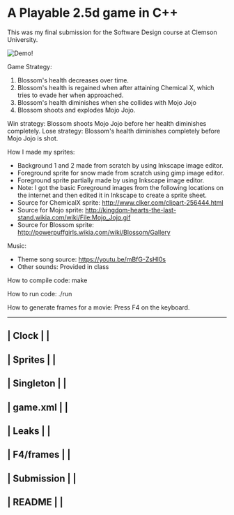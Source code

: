 # A Playable 2.5d game in C++

This was my final submission for the Software Design course at Clemson University.

![Demo!](images/output.gif)

Game Strategy:

1) Blossom's health decreases over time.
2) Blossom's health is regained when after attaining Chemical X, which tries to evade her when approached.
3) Blossom's health diminishes when she collides with Mojo Jojo
3) Blossom shoots and explodes Mojo Jojo.

Win strategy: Blossom shoots Mojo Jojo before her health diminishes completely.
Lose strategy: Blossom's health diminishes completely before Mojo Jojo is shot.

How I made my sprites:

* Background 1 and 2 made from scratch by using Inkscape image editor.
* Foreground sprite for snow made from scratch using gimp image editor.
* Foreground sprite partially made by using Inkscape image editor.
* Note: I got the basic Foreground images from the following locations on the internet and then edited it in Inkscape to create a sprite sheet.
* Source for ChemicalX sprite: http://www.clker.com/clipart-256444.html
* Source for Mojo sprite: http://kingdom-hearts-the-last-stand.wikia.com/wiki/File:Mojo_Jojo.gif
* Source for Blossom sprite: http://powerpuffgirls.wikia.com/wiki/Blossom/Gallery

Music:

* Theme song source: https://youtu.be/mBfG-ZsHI0s
* Other sounds: Provided in class

How to compile code:
make <press enter key>

How to run code:
./run <press enter key>

How to generate frames for a movie:
Press F4 on the keyboard.


--------------------------------
| Clock         |              |
--------------------------------
| Sprites       |              |
--------------------------------
| Singleton     |              |
--------------------------------
| game.xml      |              |
--------------------------------
| Leaks         |              |
--------------------------------
| F4/frames     |              |
--------------------------------
| Submission    |              |
--------------------------------
| README        |              |
--------------------------------
